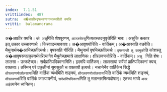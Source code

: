 ```yaml
---
index:  7.1.51
vrittiindex:  487
sutra:  अ�आक्षीरवृषलवणानामात्मप्रीतौ क्यचि
vritti:  balamanorama 
---
```


अ�आक्षीर क्यचि। `परे असु`गिति शेषपूरणम्, `आज्जसेरसु`गित्यतस्तदनुवृत्तेरिति भावः। असुकि ककार इत्,उकार उच्चारणार्थः। कित्त्वादन्त्यावयवः। अ�आवृषयोरिति - वार्तिकम्। अ�आस्यति वडवेति। मैथुनार्थम�आमिच्छतीत्यर्थः। वृषस्यति गौरिति। मैथुनार्थं वृषमिच्छतीत्यर्थः। `वृषस्यन्ती तु कामुकी`ति कोशस्तु अ�आवृषरूपप्रकृत्यर्थपरित्यागेव मैथुनेच्छामात्रे लाक्षणिकः। क्षीरलवणयोरिति - वार्तिकम्। `असु ` गिति शेषः। लालसा - उत्कटेच्छा। सर्वप्रातिपदिकानामिति। इदमपि वार्तिकम्। लालसायां सर्वेषां प्रातिपदिकानां क्यच् वक्तव्यः। तस्मिन् परे प्रकृतीनां सुगसुकौ च वक्तव्यौ इत्यर्थः। नचानेनैव वार्तिकेन सिद्धे `क्षीरलवणयोर्लालसाया`मिति वार्तिकं व्यर्थमिति शङ्क्यं, `क्षीरलवणयोर्लालसाया`मिति वार्तिकं व्यर्थमिति शङ्क्यं, `क्षीरलवणयो`रिति वार्तिकं कात्यायनीयं, `सर्वप्रातिपदिकाना`मिति तु मतान्तरमित्यदोषात्। एतच्च भाष्ये `अपर आहे`त्यनेन ध्वनितम्। 

